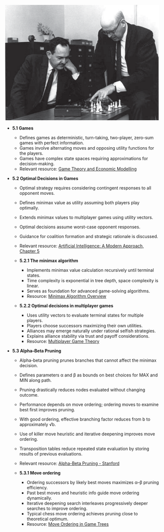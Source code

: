 ![AMA-ch05-search-adversarial](AMA-ch05-search-adversarial.best.png)

- **5.1 Games**
  - Defines games as deterministic, turn-taking, two-player, zero-sum games with perfect information.
  - Games involve alternating moves and opposing utility functions for the players.
  - Games have complex state spaces requiring approximations for decision-making.
  - Relevant resource: [Game Theory and Economic Modelling](https://mitpress.mit.edu/books/game-theory-and-economic-modelling)

- **5.2 Optimal Decisions in Games**
  - Optimal strategy requires considering contingent responses to all opponent moves.
  - Defines minimax value as utility assuming both players play optimally.
  - Extends minimax values to multiplayer games using utility vectors.
  - Optimal decisions assume worst-case opponent responses.
  - Guidance for coalition formation and strategic rationale is discussed.
  - Relevant resource: [Artificial Intelligence: A Modern Approach, Chapter 5](https://aima.cs.berkeley.edu/)

  - **5.2.1 The minimax algorithm**
    - Implements minimax value calculation recursively until terminal states.
    - Time complexity is exponential in tree depth, space complexity is linear.
    - Serves as foundation for advanced game-solving algorithms.
    - Resource: [Minimax Algorithm Overview](https://en.wikipedia.org/wiki/Minimax)

  - **5.2.2 Optimal decisions in multiplayer games**
    - Uses utility vectors to evaluate terminal states for multiple players.
    - Players choose successors maximizing their own utilities.
    - Alliances may emerge naturally under rational selfish strategies.
    - Explains alliance stability via trust and payoff considerations.
    - Resource: [Multiplayer Game Theory](https://plato.stanford.edu/entries/game-multiplayer/)

- **5.3 Alpha–Beta Pruning**
  - Alpha-beta pruning prunes branches that cannot affect the minimax decision.
  - Defines parameters α and β as bounds on best choices for MAX and MIN along path.
  - Pruning drastically reduces nodes evaluated without changing outcome.
  - Performance depends on move ordering; ordering moves to examine best first improves pruning.
  - With good ordering, effective branching factor reduces from b to approximately √b.
  - Use of killer move heuristic and iterative deepening improves move ordering.
  - Transposition tables reduce repeated state evaluation by storing results of previous evaluations.
  - Relevant resource: [Alpha-Beta Pruning - Stanford](https://web.stanford.edu/class/cs221/handouts/minimax.pdf)

  - **5.3.1 Move ordering**
    - Ordering successors by likely best moves maximizes α–β pruning efficiency.
    - Past best moves and heuristic info guide move ordering dynamically.
    - Iterative deepening search interleaves progressively deeper searches to improve ordering.
    - Typical chess move ordering achieves pruning close to theoretical optimum.
    - Resource: [Move Ordering in Game Trees](https://pdfs.semanticscholar.org/5f0a/a7e2ed554a340533b1886d725361e8e4150c.pdf)

